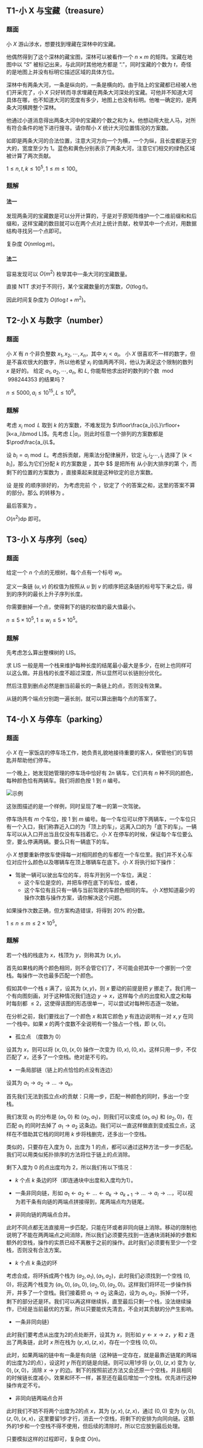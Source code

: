 ## T1-小 X 与宝藏（treasure）

### 题面

小 $X$ 游山涉水，想要找到埋藏在深林中的宝藏。

他偶然得到了这个深林的藏宝图，深林可以被看作一个 $n\times m$ 的矩阵。宝藏在地图中以 “$S$” 被标记出来，与此同时其他地方都是 “$.$”，同时宝藏的个数为 $t$，奇怪的是地图上并没有标明它描述区域的具体方位。

深林中有两条大河，一条是纵向的，一条是横向的。由于陆上的宝藏都已经被人他们开采完了，小 $X$ 只好转而寻求埋藏在两条大河深处的宝藏。可他并不知道大河具体在哪，也不知道大河的宽度有多少，地图上也没有标明。他唯一确定的，是两条大河横跨整个深林。

他通过小道消息得出两条大河中的宝藏的个数之和为 $k$。他想动用大批人马，对所有符合条件的地下进行搜寻。请你帮小 $X$ 统计大河位置情况的方案数。

如即是两条大河的合法位置，注意大河方向一个为横，一个为纵，且长度都是无穷大的，宽度至少为 $1$。蓝色和黄色分别表示了两条大河，注意它们相交的绿色区域被计算了两次贡献。

$1\leq n,t,k\leq 10^5,1\leq m\leq 100$。

### 题解

#### 法一

发现两条河的宝藏数是可以分开计算的，于是对于原矩阵维护一个二维前缀和和后缀和，这样宝藏的数目就可以在两个点对上统计贡献，枚举其中一个点对，用数据结构寻找另一个点即可。

复杂度 $O(nm\log m)$。

#### 法二

容易发现可以 $O(m^2)$ 枚举其中一条大河的宝藏数量。

直接 NTT 求对于不同行，某个宝藏数量的方案数，$O(t\log t)$。

因此时间复杂度为 $O(t\log t+m^2)$。

## T2-小 X 与数字（number）

### 题面

小 $X$ 有 $n$ 个非负整数 $x_1,x_2,\cdots,x_n$，其中 $x_i<a_i$。 小 $X$ 很喜欢不一样的数字，但是不喜欢很大的数字，所以他希望 $x_i$ 的值两两不同，他认为满足这个限制的数列 $x$ 是好的。 给定 $a_1,a_2,\cdots,a_n$, 和 $L$, 你能帮他求出好的数列的个数 $\bmod998244353$ 的结果吗？

$n\leq 5000,a_i\leq 10^{15},L\leq 10^9$。

### 题解

考虑 $x_i\bmod L$ 取到 $k$ 的方案数，不难发现为 $\lfloor\frac{a_i}{L}\rfloor+[k<a_i\bmod L]$。先考虑 $L|a_i$，则此时任意一个排列的方案数都是 $\prod\frac{a_i}L$。

设 $b_i=a_i\bmod L$。考虑拆贡献，用乘法分配律展开，钦定 $i_1,i_2\cdots,i_t$ 选择了 $[k<b_i]$，那么为它们分配 $k$ 的方案数是 ，其中 $$ 是把所有 从小到大排序的第 个，而剩下的位置的方案数为 ，直接乘起来就是这种钦定的总方案数。

设 是按 的顺序排好的， 为考虑完前 个 ，钦定了 个的答案之和，这里的答案不算 的部分。那么 的转移为 。

最后答案为 。

$O(n^2)\text{dp}$ 即可。

## T3-小 X 与序列（seq）

### 题面

给定一个 $n$ 个点的无根树，每个点有一个标号 $w_i$。

定义一条链 $(u,v)$ 的权值为按照从 $u$ 到 $v$ 的顺序把这条链的标号写下来之后，得到的序列的最长上升子序列长度。

你需要删掉一个点，使得剩下的链的权值的最大值最小。

$n\leq5\times10^5,1\leq w_i\leq5\times10^5$。

### 题解

先考虑怎么算出整棵树的 $\text{LIS}$。

求 $\text{LIS}$ 一般是用一个栈来维护每种长度的结尾最小最大是多少，在树上也同样可以这么做。并且栈的长度不超过深度，所以显然可以长链剖分优化。

然后注意到删点必然是删当前最长的一条链上的点，否则没有效果。

从链的两个端点分别跑一遍长剖，就可以算出删每个点的答案了。

## T4-小 X 与停车（parking）

### 题面

小 $X$ 在一家饭店的停车场工作，她负责礼貌地接待重要的客人，保管他们的车钥匙并帮助他们停车。

一个晚上，她发现她管理的停车场中恰好有 $2n$ 辆车，它们共有 $n$ 种不同的颜色，每种颜色恰有两辆车。我们将颜色按 $1$ 到 $n$ 编号。

![示例](https://cdn.luogu.com.cn/upload/image_hosting/q0r8s8f5.png)

这张图描述的是一个样例，同时呈现了唯一的第一次驾驶。

停车场共有 $m$ 个车位，按 $1$ 到 $m$ 编号。每一个车位可以停下两辆车，一个车位只有一个入口，我们称靠近入口的为「顶上的车」，远离入口的为「底下的车」。一辆车可以从入口开出当且仅没有车挡着它。小 $X$ 在停车的时候，保证每个车位要么空，要么停满两辆。要么只有一辆底下的车。

小 $X$ 想要重新停放车使得每一对相同颜色的车都在一个车位里。我们并不关心车位对应什么颜色以及哪辆车在顶上哪辆车在底下。小 $X$ 将执行如下操作：

-   驾驶一辆可以驶出车位的车，将车开到另一个车位，满足：
    -   这个车位是空的，并把车停在底下的车位，或者，
    -   这个车位有且只有一辆与当前驾驶的车颜色相同的车。 小 $X$​ 想知道最少的操作次数与操作方案，请你解决这个问题。

如果操作次数正确，但方案构造错误，将得到 $20\%$ 的分数。

$1\leq n\leq m\leq2\times10^5$。

### 题解

若一个栈的栈底为 $x$，栈顶为 $y$，则称其为 $(x,y)$。  

首先如果栈的两个颜色相同，则不会管它们了，不可能会把其中一个挪到一个空栈。每操作一次也最多匹配一个颜色。  

假如其中一个栈 $s$ 满了，设其为 $(x,y)$，则 $x$ 要动的前提是把 $y$ 挪走了。我们用一个有向图刻画，对于这种情况我们连边 $y \to x$，这样每个点的出度和入度之和每时每刻都 $\leq 2$，这使得该图的形态很单一，可以尝试对每种形态逐一攻破。  

在分析之前，我们要找出了一个颜色 $x$ 和其它颜色 $y$ 有连边说明有一对 $x,y$ 在同一个栈中。如果 $x$ 的两个度数不全说明有一个独占一个栈，即 $(x,0)$。  

-   孤立点 （度数为 $0$）

设其为 $x$，则可以将 $(x,0),(x,0)$ 操作一次变为 $(0,x),(0,x)$。这样只用一步，不仅匹配了 $x$，还多了一个空栈。绝对是不亏的。  

-   一条局部链（链上的点恰恰的点没有连边）

设其为 $a_1 \to a_2 \to \dots \to a_k$。  

首先我们无法到孤立点x的贡献：只用一步，匹配一种颜色的同时，多出一个空栈。  

我们发现 $a_1$ 的分布是 $(a_1,0)$ 和 $(a_2,a_1)$，则我们可以变成 $(a_1,a_1)$ 和 $(a_2,0)$，在匹配 $a_1$ 的同时去掉了 $a_1 \to a_2$ 这条边。我们可以一直这样做直到变成孤立点，这样在不借助其它栈的同时用 $k$ 步将栈删完，还多出一个空栈。  

类似的，只要存在入度为 $0$，出度为 $1$ 的点，都可以通过这种方法一步一步匹配。我们可以用类似拓扑排序的方法将位于链上的点消除。  

剩下入度为 $0$ 的点出度均为 $2$，所以我们有以下情况：  

-   $k$ 个点 $k$ 条边的环（即连通块中出度和入度均为1）。  

-   一条非同向链，形如 $a_1 \leftarrow a_2 \leftarrow \dots \leftarrow a_k \to a_{k+1} \to \dots \to a_l \to \dots$，可以视为若干条有向链的两端点拼接得到，尾两端点均为链尾。  

-   非同向链的两端点合并。

此时不同点都无法直接用一步匹配，只能在环或者非同向链上消除。移动的限制也说明了不能在两两端点之间消除，所以我们必须要先找到一连通块消耗掉的步数和额外的空栈，操作的实质已经不离散于之前的操作。此时我们必须要有至少一个空栈，否则没有合法方案。  

-   $k$ 个点 $k$ 条边的环 

考虑合成，将环拆成两个栈为 $(a_2,a_1),(a_1,a_2)$，此时我们必须找到一个空栈 $(0,0)$，将这两个栈变为 $(a_1,0),(a_1,0),(a_2,0),(a_2,0)$。这样我们将环花一步操作拆开，并多了一个空栈。我们接着把 $a_1 \to a_2$ 这条边，设为 $a_1,a_2$，拆掉一个环，剩下的部分还是环。我们可以再这样继续拆，直至最后只剩一个栈，没法继续操作，已经是当前最优的方案，所以只要能优先清去，不会对其贡献的分产生影响。  

-   一条非同向链} 

此时我们要考虑从出度为2的点处断开，设其为 $x$，则形如 $y \leftarrow x \to z$，$y$ 和 $z$ 连出了两条链，此时 $x$ 所在栈为 $(y,x),(z,x)$，存在一个空栈 $(0,0)$。  

此时，如果两端的链中有一条是有向链（这种链一定存在，就是最靠近链尾的两端的出度为2的点），设这时 $y$ 所在的链是向链。则可以用1步将 $(y,0),(z,x)$ 变为 $(y,0),(x,0)$，消除 $x \to y$ 的边。剩下的按照前述方法又会还原一个空栈，并且相同的时候链长度减小，效果和环不一样，甚至还在最后增加一个空栈。优先进行这种操作肯定不亏。  

-   非同向链两端点合并

此时我们不妨不将两个出度为2的点 $x$，其为 $(y,x),(z,x)$，通过 $(0,0)$ 变为 $(y,0),(z,0),(x,x)$，这里要留1步才行，消去一个空栈，将剩下的安排为向同向链。这额外的1步和一个空栈不得不使用，但后续的清除时，所以它应放到最后处理。  

只要模拟这样的过程即可，复杂度 $O(n)$。